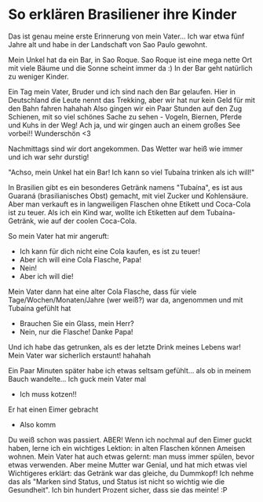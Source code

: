 # So erklären Brasiliener ihre Kinder

Das ist genau meine erste Erinnerung von mein Vater...
Ich war etwa fünf Jahre alt und habe in der Landschaft von Sao Paulo gewohnt.

Mein Unkel hat da ein Bar, in Sao Roque. Sao Roque ist eine mega nette Ort mit viele
Bäume und die Sonne scheint immer da :) In der Bar geht natürlich zu weniger Kinder.

Ein Tag mein Vater, Bruder und ich sind nach den Bar gelaufen. Hier in Deutschland die Leute
nennt das Trekking, aber wir hat nur kein Geld für mit den Bahn fahren hahahah
Also gingen wir ein Paar Stunden auf den Zug Schienen, mit so viel schönes Sache zu sehen *-* Vogeln, Biernen, Pferde und Kuhs in der Weg! Ach ja, und wir gingen auch an einem großes See vorbei!! Wunderschön <3

Nachmittags sind wir dort angekommen. Das Wetter war heiß wie immer und ich war sehr durstig!

"Achso, mein Unkel hat ein Bar! Ich kann so viel Tubaína trinken als ich will!"

In Brasilien gibt es ein besonderes Getränk namens "Tubaína", es ist aus Guaraná (brasilianisches Obst) gemacht, mit viel Zucker und Kohlensäure. Aber man verkauft es in langweiligen Flaschen ohne Etikett und Coca-Cola ist zu teuer. Als ich ein Kind war, wollte ich Etiketten auf dem Tubaína-Getränk, wie auf der coolen Coca-Cola.

So mein Vater hat mir angeruft:
- Ich kann für dich nicht eine Cola kaufen, es ist zu teuer!
- Aber ich will eine Cola Flasche, Papa!
- Nein!
- Aber ich will die!

Mein Vater dann hat eine alter Cola Flasche, dass für viele Tage/Wochen/Monaten/Jahre (wer weiß?) war da, angenommen und mit Tubaína gefühlt hat
- Brauchen Sie ein Glass, mein Herr?
- Nein, nur die Flasche! Danke Papa!

Und ich habe das getrunken, als es der letzte Drink meines Lebens war! Mein Vater war sicherlich erstaunt! hahahah

Ein Paar Minuten später habe ich etwas seltsam gefühlt... als ob in meinem Bauch wandelte...
Ich guck mein Vater mal
- Ich muss kotzen!!

Er hat einen Eimer gebracht
- Also komm

Du weiß schon was passiert. ABER! Wenn ich nochmal auf den Eimer guckt haben, lerne ich ein wichtiges Lektion: in alten Flaschen können Ameisen wohnen. Mein Vater hat auch etwas gelernt: man muss immer spülen, bevor etwas verwenden.
Aber meine Mutter war Genial, und hat mich etwas viel Wichtigeres erklärt: das Getränk war das gleiche, du Dummkopf! Ich nehme das als "Marken sind Status, und Status ist nicht so wichtig wie die Gesundheit". Ich bin hundert Prozent sicher, dass sie das meinte! :P

